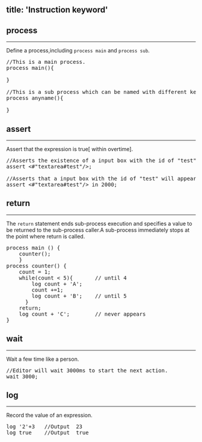 title: 'Instruction keyword'
---

## process
---

Define a process,including `process main` and `process sub`.

<pre class='sublemon'>//This is a main process.
process main(){

}

//This is a sub process which can be named with different keywords(except 'main').
process anyname(){ 

}
</pre>  
  
## assert
---

Assert that the expression is true[ within overtime].

<pre class='sublemon'>//Asserts the existence of a input box with the id of "test".
assert <#"textarea#test"/>;

//Asserts that a input box with the id of "test" will appear in 2 seconds.
assert <#"textarea#test"/> in 2000;
</pre>

## return
---
The `return` statement ends sub-process execution and specifies a value to be returned to the sub-process caller.A sub-process immediately stops at the point where return is called.

<pre class='sublemon'>
process main () {
	counter();   
	}  
process counter() {
	count = 1;
	while(count < 5){	    // until 4
		log count + 'A';
		count +=1;
		log count + 'B';    // until 5
      }
	return;
    log count + 'C';        // never appears      
}
</pre>
  
## wait
---

Wait a few time like a person.

<pre class='sublemon'>
//Editor will wait 3000ms to start the next action.
wait 3000;
</pre>

## log
---

Record the value of an expression.

<pre class='sublemon'>
log '2'+3	//Output  23
log true	//Output  true
</pre>
